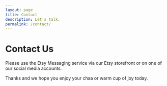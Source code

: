 ```yaml
---
layout: page
title: Contact
description: Let's talk.
permalink: /contact/
---
```


# Contact Us

Please use the Etsy Messaging service via our Etsy storefront or on one of our social media accounts. 

Thanks and we hope you enjoy your chaa or warm cup of joy today. 